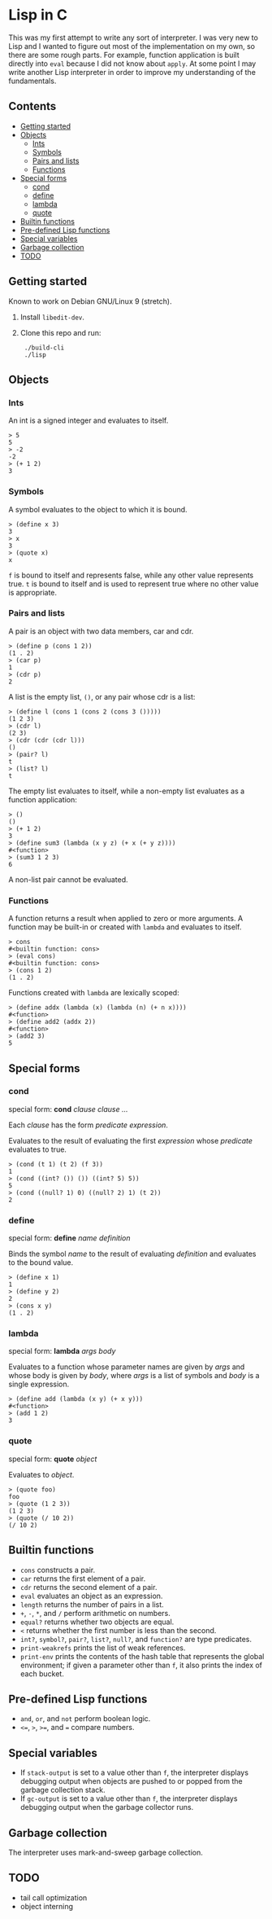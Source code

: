 # Lisp in C

This was my first attempt to write any sort of interpreter. I was very new to Lisp and I wanted to figure out most of the implementation on my own, so there are some rough parts. For example, function application is built directly into `eval` because I did not know about `apply`. At some point I may write another Lisp interpreter in order to improve my understanding of the fundamentals.

## Contents

- [Getting started](#getting-started)
- [Objects](#objects)
  - [Ints](#ints)
  - [Symbols](#symbols)
  - [Pairs and lists](#pairs-and-lists)
  - [Functions](#functions)
- [Special forms](#special-forms)
  - [cond](#cond)
  - [define](#define)
  - [lambda](#lambda)
  - [quote](#quote)
- [Builtin functions](#builtin-functions)
- [Pre-defined Lisp functions](#pre-defined-lisp-functions)
- [Special variables](#special-variables)
- [Garbage collection](#garbage-collection)
- [TODO](#todo)

## Getting started

Known to work on Debian GNU/Linux 9 (stretch).

1. Install `libedit-dev`.
2. Clone this repo and run:

        ./build-cli
        ./lisp

## Objects

### Ints

An int is a signed integer and evaluates to itself.

    > 5
    5
    > -2
    -2
    > (+ 1 2)
    3

### Symbols

A symbol evaluates to the object to which it is bound.

    > (define x 3)
    3
    > x
    3
    > (quote x)
    x

`f` is bound to itself and represents false, while any other value represents
true. `t` is bound to itself and is used to represent true where no other value
is appropriate.

### Pairs and lists

A pair is an object with two data members, car and cdr.

    > (define p (cons 1 2))
    (1 . 2)
    > (car p)
    1
    > (cdr p)
    2

A list is the empty list, `()`, or any pair whose cdr is a list:

    > (define l (cons 1 (cons 2 (cons 3 ()))))
    (1 2 3)
    > (cdr l)
    (2 3)
    > (cdr (cdr (cdr l)))
    ()
    > (pair? l)
    t
    > (list? l)
    t

The empty list evaluates to itself, while a non-empty list evaluates as a
function application:

    > ()
    ()
    > (+ 1 2)
    3
    > (define sum3 (lambda (x y z) (+ x (+ y z))))
    #<function>
    > (sum3 1 2 3)
    6

A non-list pair cannot be evaluated.

### Functions

A function returns a result when applied to zero or more arguments. A function
may be built-in or created with `lambda` and evaluates to itself.

    > cons
    #<builtin function: cons>
    > (eval cons)
    #<builtin function: cons>
    > (cons 1 2)
    (1 . 2)

Functions created with `lambda` are lexically scoped:

    > (define addx (lambda (x) (lambda (n) (+ n x))))
    #<function>
    > (define add2 (addx 2))
    #<function>
    > (add2 3)
    5

## Special forms

### cond

special form: **cond** *clause clause ...*

Each *clause* has the form *predicate expression*.

Evaluates to the result of evaluating the first *expression* whose *predicate*
evaluates to true.

    > (cond (t 1) (t 2) (f 3))
    1
    > (cond ((int? ()) ()) ((int? 5) 5))
    5
    > (cond ((null? 1) 0) ((null? 2) 1) (t 2))
    2

### define

special form: **define** *name* *definition*

Binds the symbol *name* to the result of evaluating *definition* and evaluates
to the bound value.

    > (define x 1)
    1
    > (define y 2)
    2
    > (cons x y)
    (1 . 2)

### lambda

special form: **lambda** *args* *body*

Evaluates to a function whose parameter names are given by *args* and whose
body is given by *body*, where *args* is a list of symbols and *body* is a
single expression.

    > (define add (lambda (x y) (+ x y)))
    #<function>
    > (add 1 2)
    3

### quote

special form: **quote** *object*

Evaluates to *object*.

    > (quote foo)
    foo
    > (quote (1 2 3))
    (1 2 3)
    > (quote (/ 10 2))
    (/ 10 2)

## Builtin functions

- `cons` constructs a pair.
- `car` returns the first element of a pair.
- `cdr` returns the second element of a pair.
- `eval` evaluates an object as an expression.
- `length` returns the number of pairs in a list.
- `+`, `-`, `*`, and `/` perform arithmetic on numbers.
- `equal?` returns whether two objects are equal.
- `<` returns whether the first number is less than the second.
- `int?`, `symbol?`, `pair?`, `list?`, `null?`, and `function?` are type
  predicates.
- `print-weakrefs` prints the list of weak references.
- `print-env` prints the contents of the hash table that represents the global
  environment; if given a parameter other than `f`, it also prints the index of
  each bucket.

## Pre-defined Lisp functions

- `and`, `or`, and `not` perform boolean logic.
- `<=`, `>`, `>=`, and `=` compare numbers.

## Special variables

- If `stack-output` is set to a value other than `f`, the interpreter displays
  debugging output when objects are pushed to or popped from the garbage
  collection stack.
- If `gc-output` is set to a value other than `f`, the interpreter displays
  debugging output when the garbage collector runs.

## Garbage collection

The interpreter uses mark-and-sweep garbage collection.

## TODO

- tail call optimization
- object interning
